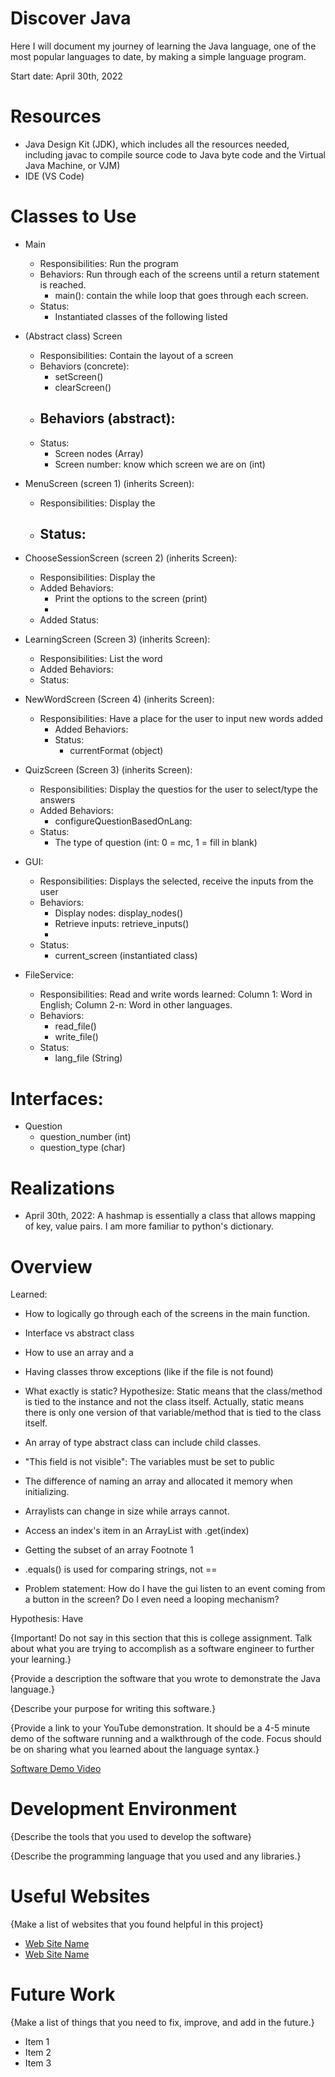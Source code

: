 # Discover Java
Here I will document my journey of learning the Java language, one of the most popular languages to date, 
by making a simple language program.

Start date: April 30th, 2022

# Resources 
- Java Design Kit (JDK), which includes all the resources needed, including javac to compile source code to Java byte code and the Virtual Java Machine, or VJM)
- IDE (VS Code)

# Classes to Use
 - Main
    - Responsibilities: Run the program
    - Behaviors: Run through each of the screens until a return statement is reached.
        - main(): contain the while loop that goes through each screen.
    - Status:
        - Instantiated classes of the following listed

 - (Abstract class) Screen
    - Responsibilities: Contain the layout of a screen
    - Behaviors (concrete):
        - setScreen()
        - clearScreen()
    - Behaviors (abstract):
        - 
    - Status:
        - Screen nodes (Array)
        - Screen number: know which screen we are on (int)

 - MenuScreen (screen 1) (inherits Screen): 
    - Responsibilities: Display the 
    - Status:
        - 

 - ChooseSessionScreen (screen 2) (inherits Screen):
    - Responsibilities: Display the 
    - Added Behaviors:
        - Print the options to the screen (print)
        - 
    - Added Status:

 - LearningScreen (Screen 3) (inherits Screen):
    - Responsibilities: List the word
    - Added Behaviors: 
    - Status:
        
 - NewWordScreen (Screen 4) (inherits Screen):
    - Responsibilities: Have a place for the user to input new words added
        - Added Behaviors: 
        - Status:
            - currentFormat (object) 

 - QuizScreen (Screen 3) (inherits Screen): 
    - Responsibilities: Display the questios for the user to select/type the answers
    - Added Behaviors: 
        - configureQuestionBasedOnLang: 
    - Status:
        - The type of question (int: 0 = mc, 1 = fill in blank)

 - GUI: 
    - Responsibilities: Displays the selected, receive the inputs from the user
    - Behaviors:
        - Display nodes: display_nodes()
        - Retrieve inputs: retrieve_inputs()
        - 
    - Status: 
        - current_screen (instantiated class)

- FileService:
    - Responsibilities: Read and write words learned: Column 1: Word in English; Column 2-n: Word in other languages.
    - Behaviors:
        - read_file()
        - write_file()
    - Status: 
        - lang_file (String)

# Interfaces:
 - Question
    - question_number (int)
    - question_type (char)

# Realizations
- April 30th, 2022: A hashmap is essentially a class that allows mapping of key, value pairs. I am more familiar to python's dictionary.

# Overview

Learned:

- How to logically go through each of the screens in the main function.
- Interface vs abstract class
- How to use an array and a 
- Having classes throw exceptions (like if the file is not found)
- What exactly is static?
    Hypothesize: Static means that the class/method is tied to the instance and not the class itself.
    Actually, static means there is only one version of that variable/method that is tied to the class itself.
- An array of type abstract class can include child classes.
- "This field is not visible": The variables must be set to public
- The difference of naming an array and allocated it memory when initializing.
- Arraylists can change in size while arrays cannot.
- Access an index's item in an ArrayList with .get(index)
- Getting the subset of an array Footnote 1
- .equals() is used for comparing strings, not ==

- Problem statement: How do I have the gui listen to an event coming from a button in the screen? 
Do I even need a looping mechanism?

Hypothesis: Have 

{Important!  Do not say in this section that this is college assignment.  Talk about what you are trying to accomplish as a software engineer to further your learning.}

{Provide a description the software that you wrote to demonstrate the Java language.}

{Describe your purpose for writing this software.}

{Provide a link to your YouTube demonstration.  It should be a 4-5 minute demo of the software running and a walkthrough of the code.  Focus should be on sharing what you learned about the language syntax.}

[Software Demo Video](http://youtube.link.goes.here)

# Development Environment

{Describe the tools that you used to develop the software}

{Describe the programming language that you used and any libraries.}

# Useful Websites

{Make a list of websites that you found helpful in this project}
* [Web Site Name](https://stackoverflow.com/questions/4822256/java-is-there-an-easy-way-to-select-a-subset-of-an-array)
* [Web Site Name](https://stackoverflow.com/questions/157944/create-arraylist-from-array)

# Future Work

{Make a list of things that you need to fix, improve, and add in the future.}
* Item 1
* Item 2
* Item 3
